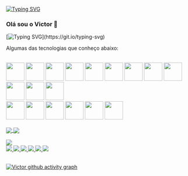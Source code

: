 [![Typing SVG](https://readme-typing-svg.demolab.com?font=Righteous&weight=900&size=47&duration=2000&pause=100&color=F7B74D&background=282828&center=true&vCenter=true&repeat=false&width=486&height=98&lines=%C3%89+o+Victor;%F0%9F%92%A1itsleVictor)](https://git.io/typing-svg)

### Olá sou o Victor 👋

[![Typing SVG](https://readme-typing-svg.demolab.com?font=&size=17&duration=3500&pause=700&color=F7B158&width=435&lines=Entusiasta+no+desenvolvimento+de+solucoes;Programacao,+Design+e+Administracao.)](https://git.io/typing-svg)
 
Algumas das tecnologias que conheço abaixo:

<br>

<div></div>
<div> <img width=50 height = 50 src="https://cdn.jsdelivr.net/gh/devicons/devicon/icons/python/python-original-wordmark.svg" /> <img width=50 height = 50 src="https://cdn.jsdelivr.net/gh/devicons/devicon/icons/java/java-original.svg" /> <img width=50 height = 50 src="https://cdn.jsdelivr.net/gh/devicons/devicon/icons/javascript/javascript-original.svg" /> <img width=50 height = 50 src="https://cdn.jsdelivr.net/gh/devicons/devicon/icons/androidstudio/androidstudio-original.svg" /> <img width=50 height = 50 src="https://cdn.jsdelivr.net/gh/devicons/devicon/icons/cplusplus/cplusplus-original.svg" /> <img width=50 height = 50 src="https://cdn.jsdelivr.net/gh/devicons/devicon/icons/csharp/csharp-original.svg" /> <img width=50 height = 50 src="https://cdn.jsdelivr.net/gh/devicons/devicon/icons/css3/css3-original-wordmark.svg" /> <picture> <source width = 50 height = 50 srcset="https://upload.wikimedia.org/wikipedia/commons/a/a3/Bash_Logo_White.svg" media="(prefers-color-scheme:dark)"> <img width = 50 height = 50  src="https://cdn.jsdelivr.net/gh/devicons/devicon/icons/bash/bash-plain.svg"> </picture> <img width=50 height = 50 src="https://cdn.jsdelivr.net/gh/devicons/devicon/icons/git/git-original.svg" /> <img width=50 height = 50 src="https://cdn.jsdelivr.net/gh/devicons/devicon/icons/html5/html5-original-wordmark.svg" /> <img width=50 height = 50 src="https://cdn.jsdelivr.net/gh/devicons/devicon/icons/kotlin/kotlin-original.svg" /> <img width=50 height = 50 src="https://cdn.jsdelivr.net/gh/devicons/devicon/icons/postgresql/postgresql-original-wordmark.svg" />        
</div>

<div>
 <img width=50 height = 50 src="https://cdn.jsdelivr.net/gh/devicons/devicon/icons/canva/canva-original.svg" /> <img  width=50 height = 50 src="https://cdn.jsdelivr.net/gh/devicons/devicon/icons/photoshop/photoshop-plain.svg" /> <img width=50 height = 50 src="https://cdn.jsdelivr.net/gh/devicons/devicon/icons/figma/figma-original.svg" /> <img width=50 height = 50 src="https://cdn.jsdelivr.net/gh/devicons/devicon/icons/firebase/firebase-plain.svg" /> <img width=50 height = 50 src="https://cdn.jsdelivr.net/gh/devicons/devicon/icons/illustrator/illustrator-plain.svg" /> <img width=50 height = 50 src="https://cdn.jsdelivr.net/gh/devicons/devicon/icons/trello/trello-plain-wordmark.svg" />      
</div>

<br>

<a href="https://github.com/itslevictor/github-readme-stats">
  <img align="center" src="https://github-readme-stats.vercel.app/api?username=itslevictor&show_icons=true&theme=vision-friendly-dark&include_all_commits=true" />
</a>
<a href="https://github.com/itslevictor/github-readme-stats">
  <img align="center" src="https://github-readme-stats.vercel.app/api/top-langs/?username=itslevictor&layout=demo" />
</a>

<div>

 <br>
<div class="row">
   <div class="column">
     <a href="https://github.com/itslevictor">
  <img align="center" src="https://github-profile-trophy.vercel.app/?username=itslevictor&theme=onedark" />
</a>
 </div>
   <div class="column">
    <a href="https://facebook.com/itslevictor">
  <img src="https://img.shields.io/badge/Facebook-1877F2?style=for-the-badge&logo=facebook&logoColor=white" />
</a>
 <a href="https://wa.me/5585984132451">
  <img src="https://img.shields.io/badge/WhatsApp-25D366?style=for-the-badge&logo=whatsapp&logoColor=white" />
   </a>
    <a href="https://linkedin.com/in/itslevictor">
  <img src="https://img.shields.io/badge/LinkedIn-0077B5?style=for-the-badge&logo=linkedin&logoColor=white" />
</a>
 <a href="https://instagram.com/itslevictor">
  <img src="https://img.shields.io/badge/Instagram-E4405F?style=for-the-badge&logo=instagram&logoColor=white" />
</a>
 <a href="mailto:itslevictor@gmail.com?subject=Github&body=Vi seu perfil no Git Hub.">
  <img src="https://img.shields.io/badge/Gmail-D14836?style=for-the-badge&logo=gmail&logoColor=white" />
</a>
   <a href="mailto:itslevictor@protonmail.com?subject=Github&body=Vi seu perfil no Git Hub.">
  <img src="https://img.shields.io/badge/ProtonMail-8B89CC?style=for-the-badge&logo=protonmail&logoColor=white" />
    </div>
</a>

</div>
 
<br>
</div>
 
 [![Victor github activity graph](https://github-readme-activity-graph.cyclic.app/graph?username=itslevictor&bg_color=000000&color=ffffff&line=ffffff&point=aeff00&area=true&hide_border=true)](https://github.com/ashutosh00710/github-readme-activity-graph)
